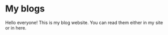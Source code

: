 # My blogs

Hello everyone! This is my blog website. You can read them either in my site or in here.
